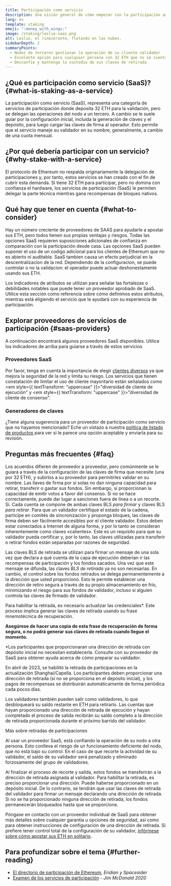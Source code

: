 ```yaml
---
title: Participación como servicio
description: Una visión general de cómo empezar con la participación agrupada de ETH
lang: es
template: staking
emoji: ":money_with_wings:"
image: /staking/leslie-saas.png
alt: Leslie, el rinoceronte, flotando en las nubes.
sidebarDepth: 2
summaryPoints:
  - Nodos de terceros gestionan la operación de su cliente validador
  - Excelente opción para cualquier persona con 32 ETH que no se sienta cómoda tratando con la complejidad técnica de ejecutar un nodo
  - Desconfíe y mantenga la custodia de sus claves de retirada
---
```


## ¿Qué es participación como servicio (SaaS)? {#what-is-staking-as-a-service}

La participación como servicio (SaaS), representa una categoría de servicios de participación donde deposita 32 ETH para la validación, pero se delegan las operaciones del nodo a un tercero. A cambio se le suele guiar por la configuración inicial, incluida la generación de claves y el depósito, para luego cargar las claves de firma al operador. Esto permite que el servicio maneje su validador en su nombre, generalmente, a cambio de una cuota mensual.

## ¿Por qué debería participar con un servicio? {#why-stake-with-a-service}

El protocolo de Ethereum no respalda originariamente la delegación de participaciones y, por tanto, estos servicios se han creado con el fin de cubrir esta demanda. Si tiene 32 ETH para participar, pero no domina con confianza el hardware, los servicios de participación (SaaS) le permiten delegar la parte técnica mientras gana recompensas de bloques nativos.

<CardGrid>
  <Card title="Su propio validador" emoji=":desktop_computer:" description="Deposit your own 32 ETH to activate your own set of signing keys that will participate in Ethereum consensus. Monitor your progress with dashboards to watch those ETH rewards accumulate." />
  <Card title="Es fácil comenzar" emoji="🏁" description="Forget about hardware specs, setup, node maintenance and upgrades. SaaS providers let you outsource the hard part by uploading your own signing credentials, allowing them to run a validator on your behalf, for a small cost." />
  <Card title="Limite su riesgo" emoji=":shield:" description="In many cases users do not have to give up access to the keys that enable withdrawing or transferring staked funds. These are different from the signing keys, and can be stored separately to limit (but not eliminate) your risk as a staker." />
</CardGrid>

<StakingComparison page="saas" />

## Qué hay que tener en cuenta {#what-to-consider}

Hay un número creciente de proveedores de SAAS para ayudarle a apostar sus ETH, pero todos tienen sus propias ventajas y riesgos. Todas las opciones SaaS requieren suposiciones adicionales de confianza en comparación con la participación desde casa. Las opciones SaaS pueden suponer el uso de un codigo adicional para los clientes de Ethereum que no es abierto ni auditable. SaaS tambien causa un efecto perjudicial en la descentralizacion de la red. Dependiendo de la configuracion, se puede controlar o no la validacion: el operador puede actuar deshonestamente usando sus ETH.

Los indicadores de atributos se utilizan para señalar las fortalezas o debilidades notables que puede tener un proveedor aprobado de SaaS. Utilice esta sección como referencia sobre cómo definimos estos atributos, mientras está eligiendo el servicio que le ayudará con su experiencia de participación.

<StakingConsiderations page="saas" />

## Explorar proveedores de servicios de participación {#saas-providers}

A continuación encontrará algunos proveedores SaaS disponibles. Utilice los indicadores de arriba para guiarse a través de estos servicios

<ProductDisclaimer />

### Proveedores SaaS

<StakingProductsCardGrid category="saas" />

Por favor, tenga en cuenta la importancia de elegir [clientes diversos](/developers/docs/nodes-and-clients/client-diversity/) ya que mejora la seguridad de la red y limita su riesgo. Los servicios que tienen constatación de limitar el uso de cliente mayoritario están señalados como <em style={{ textTransform: "uppercase" }}>"diversidad de cliente de ejecución"</em> y <em style={{ textTransform: "uppercase" }}>"diversidad de cliente de consenso".</em>

### Generadores de claves

<StakingProductsCardGrid category="keyGen" />

¿Tiene alguna sugerencia para un proveedor de participación como servicio que no hayamos mencionado? Eche un vistazo a nuestra [política de listado de productos](/contributing/adding-staking-products/) para ver si le parece una opción aceptable y enviarla para su revisión.

## Preguntas más frecuentes {#faq}

<ExpandableCard title="¿Quién tiene mis claves?" eventCategory="SaasStaking" eventName="clicked who holds my keys">
Los acuerdos difieren de proveedor a proveedor, pero comúnmente se le guiará a través de la configuración de las claves de firma que necesite (una por 32 ETH), y subirlos a su proveedor para permitirles validar en su nombre. Las llaves de firma por sí solas no dan ninguna capacidad para retirar, transferir o gastar sus fondos. Sin embargo, sí proporcionan la capacidad de emitir votos a favor del consenso. Si no se hace correctamente, puede dar lugar a sanciones fuera de línea o a un recorte.
</ExpandableCard>

<ExpandableCard title="Entonces, ¿hay dos conjuntos de claves?" eventCategory="SaasStaking" eventName="clicked so there are two sets of keys">
Sí. Cada cuenta se compone de ambas claves BLS <em>para firmar</em> y claves BLS <em>para retirar</em>. Para que un validador certifique el estado de la cadena, participe en comités de sincronización y proponga bloques, las claves de firma deben ser fácilmente accesibles por el cliente validador. Estos deben estar conectados a Internet de alguna forma, y por lo tanto se consideran inherentemente como claves «calientes». Este es un requisito para que su validador pueda certificar y, por lo tanto, las claves utilizadas para transferir o retirar fondos están separadas por razones de seguridad.

Las claves BLS de retirada se utilizan para firmar un mensaje de una sola vez que declara a qué cuenta de la capa de ejecución deberían ir las recompensas de participación y los fondos sacados. Una vez que este mensaje se difunda, las claves <em>BLS de retirada</em> ya no son necesarias. En cambio, el control sobre los fondos retirados se delega permanentemente a la dirección que usted proporcionó. Esto le permite establecer una dirección de retiro segura a través de su propio almacenamiento en frío, minimizando el riesgo para sus fondos de validador, incluso si alguien controla las claves de firmado de validador.

Para habilitar la retirada, es necesario actualizar las credenciales\*. Este proceso implica generar las claves de retirada usando su frase mnemotécnica de recuperación.

<strong>Asegúrese de hacer una copia de esta frase de recuperación de forma segura, o no podrá generar sus claves de retirada cuando llegue el momento.</strong>

\*Los participantes que proporcionaran una dirección de retirada con depósito inicial no necesitan establecerla. Consulte con su proveedor de SaaS para obtener ayuda acerca de cómo preparar su validador.
</ExpandableCard>

<ExpandableCard title="¿Cuándo puedo retirar?" eventCategory="SaasStaking" eventName="clicked when can I withdraw">
En abril de 2023, se habilitó la retirada de participaciones en la actualización Shanghai/Capella. Los participantes deben proporcionar una dirección de retirada (si no se proporciona en el depósito inicial), y los pagos de recompensas se distribuirán automáticamente de forma periódica cada pocos días.

Los validadores también pueden salir como validadores, lo que desbloqueará su saldo restante en ETH para retirarlo. Las cuentas que hayan proporcionado una dirección de retirada de ejecución y hayan completado el proceso de salida recibirán su saldo completo a la dirección de retirada proporcionada durante el próximo barrido del validador.

<ButtonLink to="/staking/withdrawals/">Más sobre retiradas de participaciones</ButtonLink>
</ExpandableCard>

<ExpandableCard title="¿Qué sucede si recibo una penalización?" eventCategory="SaasStaking" eventName="clicked what happens if I get slashed">
Al usar un proveedor SaaS, está confiando la operación de su nodo a otra persona. Esto conlleva el riesgo de un funcionamiento deficiente del nodo, que no está bajo su control. En el caso de que recorte la actividad de su validador, el saldo de su validador será penalizado y eliminado forzosamente del grupo de validadores.

Al finalizar el proceso de recorte y salida, estos fondos se transferirán a la dirección de retirada asignada al validador. Para habilitar la retirada, es preciso proporcionar una dirección. Puede haberse proporcionado en un depósito inicial. De lo contrario, se tendrán que usar las claves de retirada del validador para firmar un mensaje declarando una dirección de retirada. Si no se ha proporcionado ninguna dirección de retirada, los fondos permanecerán bloqueados hasta que se proporcione.

Póngase en contacto con un proveedor individual de SaaS para obtener más detalles sobre cualquier garantía u opciones de seguridad, así como para obtener instrucciones de configuración de una dirección de retirada. Si prefiere tener control total de la configuración de su validador, <a href="/staking/solo/">infórmese sobre cómo apostar sus ETH en solitario</a>.
</ExpandableCard>

## Para profundizar sobre el tema {#further-reading}

- [El directorio de participación de Ethereum](https://www.staking.directory/), _Eridian y Spacesider_
- [Examen de los servicios de participación](https://www.attestant.io/posts/evaluating-staking-services/) - _Jim McDonald 2020_

